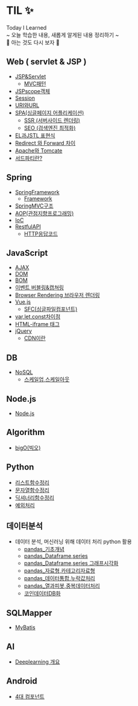 # TIL :sparkles:
Today I Learned <br>
~ 오늘 학습한 내용, 새롭게 알게된 내용 정리하기 ~<br>
:ocean: 아는 것도 다시 보자 :ocean:

## Web ( servlet & JSP )
- [JSP&Servlet](https://github.com/100race/TIL/blob/main/Web/JSP&Servlet.md)
  - [MVC패턴](https://github.com/100race/TIL/blob/main/Web/JSP%26Servlet.md#mvc-pattern)
- [JSPscope객체](https://github.com/100race/TIL/blob/main/Web/JSPscope%EA%B0%9D%EC%B2%B4.md)
- [Session](https://github.com/100race/TIL/blob/main/Web/session.md)
- [URI와URL](https://github.com/100race/TIL/blob/main/Web/url%EA%B3%BCuri.md)
- [SPA(싱글페이지 어플리케이션)](https://github.com/100race/TIL/blob/main/Web/SPA.md)
  - [SSR (서버사이드 렌더링)](https://github.com/100race/TIL/blob/main/Web/SPA.md#ssr%EC%84%9C%EB%B2%84%EC%82%AC%EC%9D%B4%EB%93%9C%EB%A0%8C%EB%8D%94%EB%A7%81)
  - [SEO (검색엔진 최적화)](https://github.com/100race/TIL/blob/main/Web/SPA.md#%EB%8B%A8%EC%A0%90)
- [EL과JSTL 표현식](https://github.com/100race/TIL/blob/main/Web/EL%EA%B3%BCJSTL.md)
- [Redirect 와 Forward 차이](https://github.com/100race/TIL/blob/main/Web/Redirect%26Forward.md)
- [Apache와 Tomcate](https://github.com/100race/TIL/blob/main/Web/Apache%26Tomcat.md)
- [서드파티란?](https://github.com/100race/TIL/blob/main/Web/%EC%84%9C%EB%93%9C%ED%8C%8C%ED%8B%B0.md)

## Spring
- [SpringFramework](https://github.com/100race/TIL/blob/main/Spring/SpringFramework.md)
  - [Framework](https://github.com/100race/TIL/blob/main/Spring/SpringFramework.md)
- [SpringMVC구조](https://github.com/100race/TIL/blob/main/Spring/SpringMVC%EA%B5%AC%EC%A1%B0.md)
- [AOP(관점지향프로그래밍)](https://github.com/100race/TIL/blob/main/Spring/AOP.md)
- [IoC](https://github.com/100race/TIL/blob/main/Spring/IoC.md)
- [RestfulAPI](https://github.com/100race/TIL/blob/main/Spring/RestfulAPI.md)
  - [HTTP응답코드](https://github.com/100race/TIL/blob/main/Spring/RestfulAPI.md#http-%EC%83%81%ED%83%9C%EC%BD%94%EB%93%9C)

## JavaScript
- [AJAX](https://github.com/100race/TIL/blob/main/JavaScript/AJAX.md)
- [DOM](https://github.com/100race/TIL/blob/main/JavaScript/DOM.md)
- [BOM](https://github.com/100race/TIL/blob/main/JavaScript/BOM.md)
- [이벤트 버블링&캡쳐링](https://github.com/100race/TIL/blob/main/JavaScript/bubbling%26capturing.md)
- [Browser Rendering 브라우저 렌더링](https://github.com/100race/TIL/blob/main/JavaScript/%EB%B8%8C%EB%9D%BC%EC%9A%B0%EC%A0%80%EB%A0%8C%EB%8D%94%EB%A7%81.md)
- [Vue.js](https://github.com/100race/TIL/blob/main/JavaScript/Vue.js.md)
  - [SFC(싱글파일컴포넌트)](https://github.com/100race/TIL/blob/main/JavaScript/Vue.js.md#%EC%8B%B1%EA%B8%80-%ED%8C%8C%EC%9D%BC-%EC%BB%B4%ED%8F%AC%EB%84%8C%ED%8A%B8-sfc) 
- [var,let,const차이점](https://github.com/100race/TIL/blob/main/JavaScript/var%2Clet%2Cconst%EC%B0%A8%EC%9D%B4%EC%A0%90.md)
- [HTML-iframe 태그](https://github.com/100race/TIL/blob/main/Web/html_iframe.md)
- [jQuery](https://github.com/100race/TIL/blob/main/JavaScript/jQuery.md)
  - [CDN이란](https://github.com/100race/TIL/blob/main/JavaScript/jQuery.md#jquery-%EB%9D%BC%EC%9D%B4%EB%B8%8C%EB%9F%AC%EB%A6%AC-%EC%84%A4%EC%A0%95)

## DB
- [NoSQL](https://github.com/100race/TIL/blob/main/DB/NoSQL.md)
  - [스케일업,스케일아웃](https://github.com/100race/TIL/blob/main/DB/NoSQL.md#%EC%8A%A4%EC%BC%80%EC%9D%BC-%EC%97%85scale-up%EA%B3%BC-%EC%8A%A4%EC%BC%80%EC%9D%BC-%EC%95%84%EC%9B%83scale-out)
## Node.js
- [Node.js](https://github.com/100race/TIL/blob/main/Node.js/Node.js.md)
  
## Algorithm
- [bigO(빅오)](https://github.com/100race/TIL/blob/main/Algorithm/big-O.md)

## Python
- [리스트함수정리](https://github.com/100race/TIL/blob/main/Python/%EB%A6%AC%EC%8A%A4%ED%8A%B8%ED%95%A8%EC%88%98%EC%A0%95%EB%A6%AC.md)
- [문자열함수정리](https://github.com/100race/TIL/blob/main/Python/%EB%AC%B8%EC%9E%90%EC%97%B4%ED%95%A8%EC%88%98%EC%A0%95%EB%A6%AC.md)
- [딕셔너리함수정리](https://github.com/100race/TIL/blob/main/Python/%EB%94%95%EC%85%94%EB%84%88%EB%A6%AC%ED%95%A8%EC%88%98%EC%A0%95%EB%A6%AC.md)
- [예외처리](https://github.com/100race/TIL/blob/main/Python/%EC%98%88%EC%99%B8%EC%B2%98%EB%A6%AC.ipynb)

## 데이터분석
- 데이터 분석, 머신러닝 위해 데이터 처리 python 활용
  - [pandas_기초개념](https://github.com/100race/TIL/blob/main/%EB%8D%B0%EC%9D%B4%ED%84%B0%EB%B6%84%EC%84%9D/pandas_%EA%B8%B0%EC%B4%88%EA%B0%9C%EB%85%90.ipynb)
  - [pandas_Dataframe,series](https://github.com/100race/TIL/blob/main/%EB%8D%B0%EC%9D%B4%ED%84%B0%EB%B6%84%EC%84%9D/pandas_%EB%8D%B0%EC%9D%B4%ED%84%B0%ED%94%84%EB%A0%88%EC%9E%84%EA%B3%BC%EC%8B%9C%EB%A6%AC%EC%A6%88.ipynb)
  - [pandas_Dataframe,series 그래프시각화](https://github.com/100race/TIL/blob/main/%EB%8D%B0%EC%9D%B4%ED%84%B0%EB%B6%84%EC%84%9D/pandas_Dataframe_series_%EA%B7%B8%EB%9E%98%ED%94%84%EC%8B%9C%EA%B0%81%ED%99%94.ipynb)
  - [pandas_자료형,카테고리자료형](https://github.com/100race/TIL/blob/main/%EB%8D%B0%EC%9D%B4%ED%84%B0%EB%B6%84%EC%84%9D/pandas_%EC%9E%90%EB%A3%8C%ED%98%95_%EC%B9%B4%ED%85%8C%EA%B3%A0%EB%A6%AC%EC%9E%90%EB%A3%8C%ED%98%95.ipynb)
  - [pandas_데이터통합,누락값처리](https://github.com/100race/TIL/blob/main/%EB%8D%B0%EC%9D%B4%ED%84%B0%EB%B6%84%EC%84%9D/pandas_%EB%8D%B0%EC%9D%B4%ED%84%B0%ED%86%B5%ED%95%A9_%EB%88%84%EB%9D%BD%EA%B0%92%EC%B2%98%EB%A6%AC.ipynb)
  - [pandas_열과피봇,중복데이터처리](https://github.com/100race/TIL/blob/main/%EB%8D%B0%EC%9D%B4%ED%84%B0%EB%B6%84%EC%84%9D/pandas_%EC%97%B4%EA%B3%BC%ED%94%BC%EB%B4%87_%EC%A4%91%EB%B3%B5%EB%8D%B0%EC%9D%B4%ED%84%B0.ipynb)
  - [코인데이터DB화](https://github.com/100race/TIL/blob/main/%EB%8D%B0%EC%9D%B4%ED%84%B0%EB%B6%84%EC%84%9D/%EC%BD%94%EC%9D%B8%EB%8D%B0%EC%9D%B4%ED%84%B0DB%ED%99%94.ipynb)

## SQLMapper
- [MyBatis](https://github.com/100race/TIL/blob/main/MyBatis/MyBatis.md)

## AI
- [Deeplearning 개요](https://github.com/100race/TIL/blob/main/AI/DeepLearning%EA%B0%9C%EC%9A%94.md)

## Android
- [4대 컴포넌트](https://github.com/100race/TIL/blob/main/Android/4%EB%8C%80%EC%BB%B4%ED%8F%AC%EB%84%8C%ED%8A%B8.md) <br>
